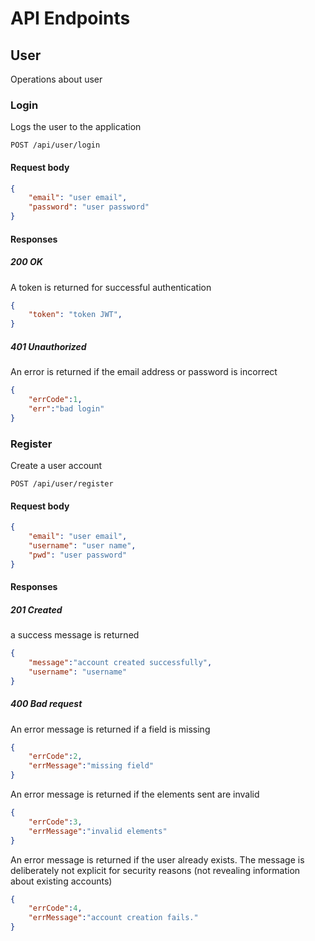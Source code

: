 # API Endpoints

## User

Operations about user

### Login

Logs the user to the application

``` POST /api/user/login ```

#### Request body <!-- {#login-section} -->

```json
{
    "email": "user email",
    "password": "user password"
}
```

#### Responses <!-- {#login-section} -->

##### 200 OK <!-- {#login-section} -->

A token is returned for successful authentication

```json
{
    "token": "token JWT",
}
```

##### 401 Unauthorized <!-- {#login-section} -->

An error is returned if the email address or password is incorrect

```json
{
    "errCode":1,
    "err":"bad login"
} 
```

### Register

Create a user account

``` POST /api/user/register ```

#### Request body <!-- {#register-section} -->

```json
{
    "email": "user email",
    "username": "user name",
    "pwd": "user password"
}
```

#### Responses <!-- {#register-section} -->

##### 201 Created <!-- {#register-section} -->

a success message is returned

```json
{
    "message":"account created successfully",
    "username": "username"
} 
```

##### 400 Bad request <!-- {#register-section} -->

An error message is returned if a field is missing

```json
{
    "errCode":2,
    "errMessage":"missing field"
} 
```

An error message is returned if the elements sent are invalid

```json
{
    "errCode":3,
    "errMessage":"invalid elements"
} 
```

An error message is returned if the user already exists. The message is deliberately not explicit for security reasons (not revealing information about existing accounts)

```json
{
    "errCode":4,
    "errMessage":"account creation fails."
} 
```

